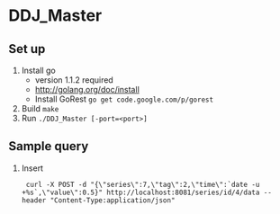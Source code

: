 DDJ_Master
==========

## Set up
1. Install go
	- version 1.1.2 required
	- http://golang.org/doc/install
	- Install GoRest `go get code.google.com/p/gorest`
2. Build `make`
3. Run `./DDJ_Master [-port=<port>]`

## Sample query

1. Insert

		curl -X POST -d "{\"series\":7,\"tag\":2,\"time\":`date -u +%s`,\"value\":0.5}" http://localhost:8081/series/id/4/data --header "Content-Type:application/json"
